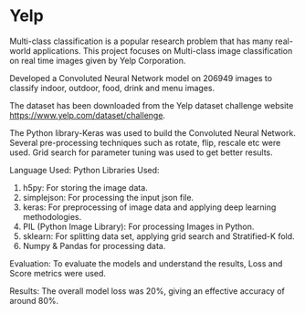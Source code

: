 # Yelp

Multi-class classification is a popular research problem that has many real-world applications. This project focuses on Multi-class image classification on real time images given by Yelp Corporation. 

Developed a Convoluted Neural Network model on 206949 images to classify indoor, outdoor, food, drink and menu images. 

The dataset has been downloaded from the Yelp dataset challenge website https://www.yelp.com/dataset/challenge.

The Python library-Keras was used to build the Convoluted Neural Network. Several pre-processing techniques such as rotate, flip, rescale etc were used. Grid search for parameter tuning was used to get better results. 

Language Used: Python
Libraries Used:
1.	h5py: For storing the image data.
2.	simplejson: For processing the input json file.
3.	keras: For preprocessing of image data and applying deep learning methodologies. 
4.	PIL (Python Image Library): For processing Images in Python.
5.	sklearn: For splitting data set, applying grid search and Stratified-K fold.
6.	Numpy & Pandas for processing data.

Evaluation:
To evaluate the models and understand the results, Loss and Score metrics were used.

Results:
The overall model loss was 20%, giving an effective accuracy of around 80%.
